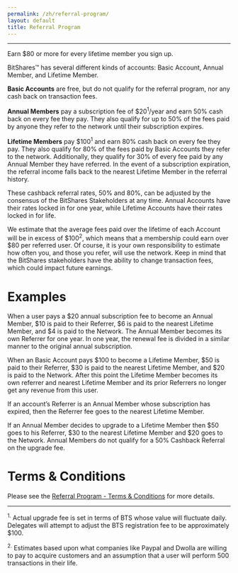 ```yaml
---
permalink: /zh/referral-program/
layout: default
title: Referral Program
---
```


--------

Earn $80 or more for every lifetime member you sign up.

BitShares™ has several different kinds of accounts: Basic Account, Annual Member, and Lifetime Member.

**Basic Accounts** are free, but do not qualify for the referral program, nor any cash back on transaction fees.

**Annual Members** pay a subscription fee of $20<sup>1</sup>/year and earn 50% cash back on every fee they pay. They
also qualify for up to 50% of the fees paid by anyone they refer to the network until their subscription expires.

**Lifetime Members** pay  $100<sup>1</sup> and earn 80% cash back on every fee they pay. They also qualify for 80% of
the fees paid by Basic Accounts they refer to the network.  Additionally, they qualify for 30% of every fee paid by any
Annual Member they have referred.  In the event of a subscription expiration, the referral income falls back to the
nearest Lifetime Member in the referral history.


These cashback referral rates, 50% and 80%, can be adjusted by the consensus of the BitShares Stakeholders at any time.
Annual Accounts have their rates locked in for one year, while Lifetime Accounts have their rates locked in for life.

We estimate that the average fees paid over the lifetime of each Account will be in excess of $100<sup>2</sup>, which
means that a membership could earn over $80 per referred user. Of course, it is your own responsibility to estimate how
often you, and those you refer, will use the network. Keep in mind that the BitShares stakeholders have the ability to
change transaction fees, which could impact future earnings.

# Examples


When a user pays a $20 annual subscription fee to become an Annual Member, $10 is paid to their Referrer, $6 is paid to
the nearest Lifetime Member, and $4 is paid to the Network.  The Annual Member becomes its own Referrer for one year.
In one year, the renewal fee is divided in a similar manner to the original annual subscription.

When an Basic Account pays $100 to become a Lifetime Member, $50 is paid to their Referrer, $30 is paid to the nearest
Lifetime Member, and $20 is paid to the Network.   After this point the Lifetime Member becomes its own referrer and
nearest Lifetime Member and its prior Referrers no longer get any revenue from this user.

If an account’s Referrer is an Annual Member whose subscription has expired, then the Referrer fee goes to the nearest
Lifetime Member.

If an Annual Member decides to upgrade to a Lifetime Member then $50 goes to his Referrer, $30 to the nearest Lifetime
Member and $20 goes to the Network.  Annual Members do not qualify for a 50% Cashback Referral on the upgrade fee.

# Terms & Conditions

Please see the [Referral Program - Terms & Conditions](/referral-program-terms-and-conditions/) for more details.

<hr/> <sup>1.</sup> Actual upgrade fee is set in terms of BTS whose value will fluctuate daily.   Delegates will attempt
to adjust the BTS registration fee to be approximately $100.

<sup>2.</sup> Estimates based upon what companies like Paypal and Dwolla are willing to pay to acquire customers and an
assumption that a user will perform 500 transactions in their life.
